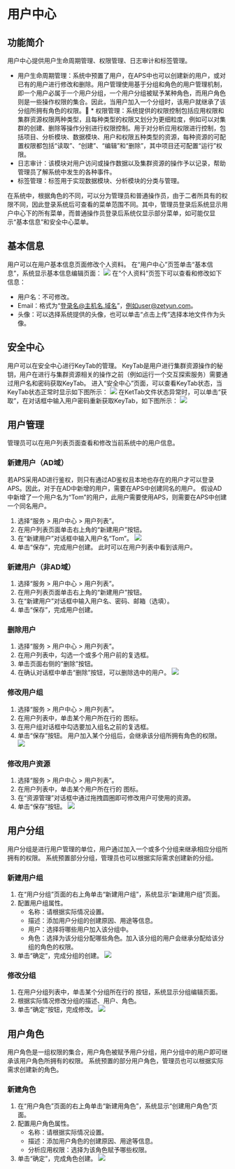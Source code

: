 # 用户中心
## 功能简介
用户中心提供用户生命周期管理、权限管理、日志审计和标签管理。
* 用户生命周期管理：系统中预置了用户，在APS中也可以创建新的用户，或对已有的用户进行修改和删除。用户管理使用基于分组和角色的用户管理机制，即一个用户必属于一个用户分组，一个用户分组被赋予某种角色，而用户角色则是一些操作权限的集合。因此，当用户加入一个分组时，该用户就继承了该分组所拥有角色的权限。	* 权限管理：系统提供的权限控制包括应用权限和集群资源权限两种类型，且每种类型的权限又划分为更细粒度，例如可以对集群的创建、删除等操作分别进行权限控制。用于对分析应用权限进行控制，包括项目、分析模块、数据模块、用户和权限五种类型的资源，每种资源的可配置权限都包括“读取”、“创建”、“编辑”和“删除”，其中项目还可配置“运行”权限。
* 日志审计：该模块对用户访问或操作数据以及集群资源的操作予以记录，帮助管理员了解系统中发生的各种事件。
* 标签管理：标签用于实现数据模块、分析模块的分类与管理。

在系统中，根据角色的不同，可以分为管理员和普通操作员，由于二者所具有的权限不同，因此登录系统后可查看的菜单范围不同。其中，管理员登录后系统显示用户中心下的所有菜单，而普通操作员登录后系统仅显示部分菜单，如可能仅显示“基本信息”和安全中心菜单。

## 基本信息
用户可以在用户基本信息页面修改个人资料。
在“用户中心”页签单击“基本信息”，系统显示基本信息编辑页面：
![](/admin_guide/fig/fig_05.jpg)
在“个人资料”页签下可以查看和修改如下信息：
* 用户名：不可修改。
* Email：格式为“登录名@主机名.域名”，例如user@zetyun.com。
* 头像：可以选择系统提供的头像，也可以单击“点击上传”选择本地文件作为头像。

## 安全中心
用户可以在安全中心进行KeyTab的管理。
KeyTab是用户进行集群资源操作的秘钥，用户在进行与集群资源相关的操作之前（例如运行一个交互探索服务）需要通过用户名和密码获取KeyTab。
进入“安全中心”页面，可以查看KeyTab状态，当KeyTab状态正常时显示如下图所示：
![](/admin_guide/fig/fig_06.png)
在KetTab文件状态异常时，可以单击“获取”，在对话框中输入用户密码重新获取KeyTab，如下图所示：
![](/admin_guide/fig/fig_07.png)

## 用户管理
管理员可以在用户列表页面查看和修改当前系统中的用户信息。
### 新建用户（AD域）
若APS采用AD进行鉴权，则只有通过AD鉴权且本地也存在的用户才可以登录APS。因此，对于在AD中新增的用户，需要在APS中创建同名的用户。
假设AD中新增了一个用户名为“Tom”的用户，此用户需要使用APS，则需要在APS中创建一个同名用户。
1. 选择“服务 > 用户中心 > 用户列表”。
2. 在用户列表页面单击右上角的“新建用户”按钮。
3. 在“新建用户”对话框中输入用户名“Tom”。
    ![](/admin_guide/fig/fig_08.png)
4. 单击“保存”，完成用户创建。
    此时可以在用户列表中看到该用户。

### 新建用户（非AD域）
1. 选择“服务 > 用户中心 > 用户列表”。
2. 在用户列表页面单击右上角的“新建用户”按钮。
3. 在“新建用户”对话框中输入用户名、密码、邮箱（选填）。
4. 单击“保存”，完成用户创建。

### 删除用户
1. 选择“服务 > 用户中心 > 用户列表”。
2. 在用户列表中，勾选一个或多个用户前的复选框。
3. 单击页面右侧的“删除”按钮。
4. 在确认对话框中单击“删除”按钮，可以删除选中的用户。
    ![](/admin_guide/fig/fig_09.png)

### 修改用户组
1. 选择“服务 > 用户中心 > 用户列表”。
2. 在用户列表中，单击某个用户所在行的 图标。
3. 在用户组对话框中勾选要加入组名之前的复选框。
4. 单击“保存”按钮。
    用户加入某个分组后，会继承该分组所拥有角色的权限。
    ![](/admin_guide/fig/fig_10.png)

### 修改用户资源
1. 选择“服务 > 用户中心 > 用户列表”。
2. 在用户列表中，单击某个用户所在行的 图标。
3. 在“资源管理”对话框中通过拖拽圆圈即可修改用户可使用的资源。
4. 单击“保存”按钮。
    ![](/admin_guide/fig/fig_11.png)
    
## 用户分组
用户分组是进行用户管理的单位，用户通过加入一个或多个分组来继承相应分组所拥有的权限。
系统预置部分分组，管理员也可以根据实际需求创建新的分组。

### 新建用户组
1. 在“用户分组”页面的右上角单击“新建用户组”，系统显示“新建用户组”页面。
2. 配置用户组属性。
    * 名称：请根据实际情况设置。
    * 描述：添加用户分组的创建原因、用途等信息。
    * 用户：选择将哪些用户加入该分组中。
    * 角色：选择为该分组分配哪些角色。加入该分组的用户会继承分配给该分组的角色的权限。
3. 单击“确定”，完成分组的创建。
    ![](/admin_guide/fig/fig_12.png)

### 修改分组
1. 在用户分组列表中，单击某个分组所在行的 按钮，系统显示分组编辑页面。
2. 根据实际情况修改分组的描述、用户、角色。
3. 单击“确定”按钮，完成修改。
![](/admin_guide/fig/fig_13.png)

## 用户角色
用户角色是一组权限的集合，用户角色被赋予用户分组，用户分组中的用户即可继承该用户角色所拥有的权限。
系统预置的部分用户角色，管理员也可以根据实际需求创建新的角色。
### 新建角色
1. 在“用户角色”页面的右上角单击“新建用角色”，系统显示“创建用户角色”页面。
2. 配置用户角色属性。
    * 名称：请根据实际情况设置。
    * 描述：添加用户角色的创建原因、用途等信息。
    * 分析应用权限：选择为该角色赋予哪些权限。
3. 单击“确定”，完成角色创建。
    ![](/admin_guide/fig/fig_14.png)
